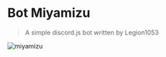 # Bot Miyamizu

>A simple discord.js bot written by Legion1053

![miyamizu](https://cdn.glitch.com/6cb92f63-8862-4223-91b7-2e146f1b9a65%2Fmsh3.png?1555601136185=25x25)

